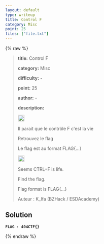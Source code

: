 ```yaml
---
layout: default
type: writeup
title: Control F
category: Misc
point: 25
files: ["file.txt"]
---
```


{% raw %}
> **title:** Control F
>
> **category:** Misc
>
> **difficulty:** -
>
> **point:** 25
>
> **author:** -
>
> **description:**
> 
> <img src="https://cdn.iconscout.com/icon/free/png-256/free-france-flag-country-nation-empire-36011.png?f=webp" width="20" height="20"/>
>
> Il parait que le contrôle F c'est la vie
>
> Retrouvez le flag 
>
> Le flag est au format FLAG{...}
>
> <img src="https://icons.iconarchive.com/icons/twitter/twemoji-flags/256/United-Kingdom-Flag-icon.png" width="20" height="20"/>
>
> Seems CTRL+F is life.
>
> Find the flag.
>
> Flag format is FLAG{...}
>
> Auteur : K_lfa (BZHack / ESDAcademy)

## Solution

**`FLAG : 404CTF{}`**

{% endraw %}